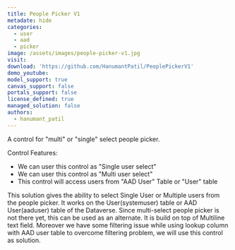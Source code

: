 ```yaml
---
title: People Picker V1
metadate: hide
categories:
  - user
  - aad
  - picker
image: /assets/images/people-picker-v1.jpg
visit: 
download: 'https://github.com/HanumantPatil/PeoplePickerV1'
demo_youtube: 
model_support: true
canvas_support: false
portals_support: false
license_defined: true
managed_solution: false
authors:
  - hanumant_patil
---
```

A control for "multi" or "single" select people picker.

Control Features:

- We can user this control as "Single user select"
- We can user this control as "Multi user select"
- This control will access users from "AAD User" Table or "User" table

This solution gives the ability to select Single User or Multiple users from the people picker. It works on the User(systemuser) table or AAD User(aaduser) table of the Dataverse.
Since multi-select people picker is not there yet, this can be used as an alternate. It is build on top of Multiline text field. Moreover we have some filtering issue while using lookup column with AAD user table to overcome filtering problem, we will use this control as solution.
